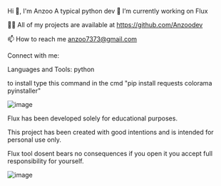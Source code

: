 Hi 👋, I'm Anzoo
A typical python dev
🔭 I’m currently working on Flux

👨‍💻 All of my projects are available at https://github.com/Anzoodev

📫 How to reach me anzoo7373@gmail.com

Connect with me:

Languages and Tools:
python

to install type this command in the cmd "pip install requests colorama pyinstaller"

![image](https://github.com/user-attachments/assets/2a24785e-eabe-48e2-a988-6a7bab71b76a)



Flux has been developed solely for educational purposes.

This project has been created with good intentions and is intended for personal use only.

Flux tool dosent bears no consequences if you open it you accept full responsibility for yourself.

![image](https://github.com/user-attachments/assets/5c75dc86-0ce6-45ea-9c52-979e0d88af03)

